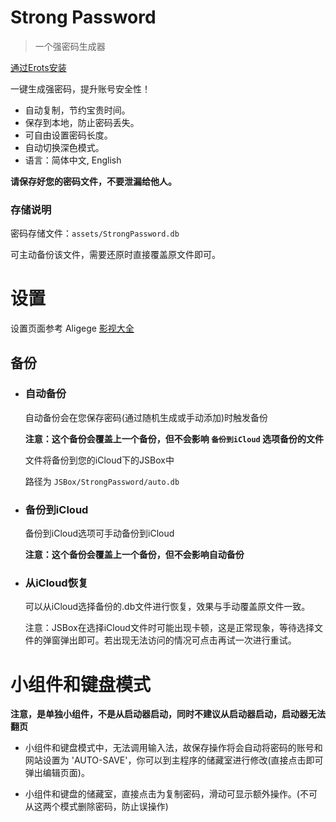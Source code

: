 # Strong Password

> 一个强密码生成器

[通过Erots安装](https://liuguogy.github.io/JSBox-addins/?q=show&objectId=5f21af7237d3b40008e86146)

一键生成强密码，提升账号安全性！

- 自动复制，节约宝贵时间。
- 保存到本地，防止密码丢失。
- 可自由设置密码长度。
- 自动切换深色模式。
- 语言：简体中文, English

**请保存好您的密码文件，不要泄漏给他人。**

### 存储说明

密码存储文件：`assets/StrongPassword.db`

可主动备份该文件，需要还原时直接覆盖原文件即可。

# 设置

设置页面参考 Aligege [影视大全](https://liuguogy.github.io/JSBox-addins/?q=show&objectId=5ec5f46dc1c17600084c5f23)

## 备份

- ### 自动备份

    自动备份会在您保存密码(通过随机生成或手动添加)时触发备份

    **注意：这个备份会覆盖上一个备份，但不会影响 `备份到iCloud` 选项备份的文件**

    文件将备份到您的iCloud下的JSBox中

    路径为 `JSBox/StrongPassword/auto.db`

- ### 备份到iCloud

    备份到iCloud选项可手动备份到iCloud

    **注意：这个备份会覆盖上一个备份，但不会影响自动备份**

- ### 从iCloud恢复

    可以从iCloud选择备份的.db文件进行恢复，效果与手动覆盖原文件一致。

    注意：JSBox在选择iCloud文件时可能出现卡顿，这是正常现象，等待选择文件的弹窗弹出即可。若出现无法访问的情况可点击再试一次进行重试。

# 小组件和键盘模式

**注意，是单独小组件，不是从启动器启动，同时不建议从启动器启动，启动器无法翻页**

- 小组件和键盘模式中，无法调用输入法，故保存操作将会自动将密码的账号和网站设置为 'AUTO-SAVE'，你可以到主程序的储藏室进行修改(直接点击即可弹出编辑页面)。

- 小组件和键盘的储藏室，直接点击为复制密码，滑动可显示额外操作。(不可从这两个模式删除密码，防止误操作)